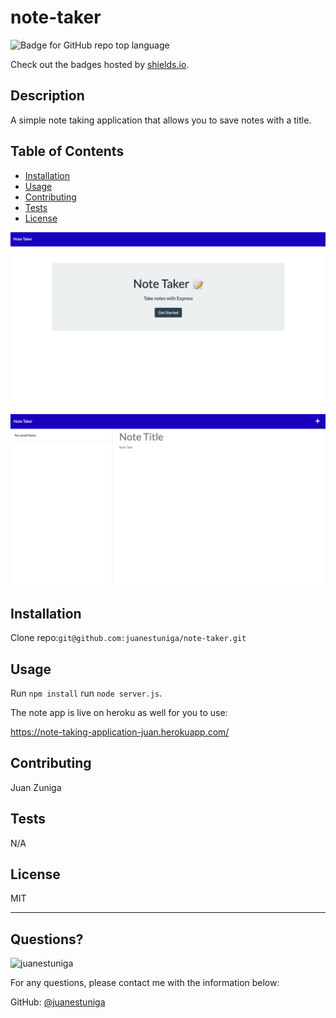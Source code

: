 # note-taker
  ![Badge for GitHub repo top language](https://img.shields.io/github/languages/top/juanestuniga/note-taker?style=flat&logo=appveyor)
  
  Check out the badges hosted by [shields.io](https://shields.io/).
  
  ## Description 
  
  
  A simple note taking application that allows you to save notes with a title.
  ## Table of Contents
  * [Installation](#installation)
  * [Usage](#usage)
  * [Contributing](#contributing)
  * [Tests](#tests)
  * [License](#license)
  

  ![Screenshot](public/assets/images/home.png)


  ![Screenshot](public/assets/images/notes.png)
  


  ## Installation
  
  
  Clone repo:```git@github.com:juanestuniga/note-taker.git```
  
  ## Usage 
  
  
  Run ``npm install``   run ``node server.js``. 
  
  The note app is live on heroku as well for you to use:

  https://note-taking-application-juan.herokuapp.com/
  
  ## Contributing
  
  
  Juan Zuniga
  
  ## Tests
  
  
  N/A
  
  ## License
  
  MIT
  
  ---
  
  ## Questions?
  <img src="https://avatars.githubusercontent.com/u/98054751?v=4" alt="juanestuniga" width="40%" />
  
  For any questions, please contact me with the information below:
 
  GitHub: [@juanestuniga](https://api.github.com/users/juanestuniga)